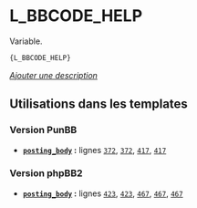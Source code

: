 # L_BBCODE_HELP


Variable.

```html
{L_BBCODE_HELP}
```

[*Ajouter une description*](https://fa-tvars.appspot.com/var/L_BBCODE_HELP)

## Utilisations dans les templates

### Version PunBB
* __[`posting_body`](../tpl/var/punbb/posting_body.md#readme) :__ lignes [`372`](../tpl/src/punbb/posting_body.tpl#L372), [`372`](../tpl/src/punbb/posting_body.tpl#L372), [`417`](../tpl/src/punbb/posting_body.tpl#L417), [`417`](../tpl/src/punbb/posting_body.tpl#L417)

### Version phpBB2
* __[`posting_body`](../tpl/var/subsilver/posting_body.md#readme) :__ lignes [`423`](../tpl/src/subsilver/posting_body.tpl#L423), [`423`](../tpl/src/subsilver/posting_body.tpl#L423), [`467`](../tpl/src/subsilver/posting_body.tpl#L467), [`467`](../tpl/src/subsilver/posting_body.tpl#L467), [`467`](../tpl/src/subsilver/posting_body.tpl#L467)
